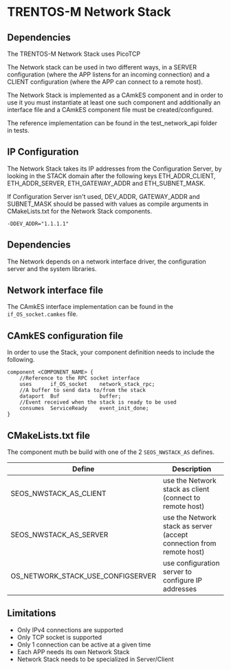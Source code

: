 # TRENTOS-M Network Stack

## Dependencies

The TRENTOS-M  Network Stack uses PicoTCP

The Network stack can be used in two different ways, in a SERVER configuration 
(where the APP listens for an incoming connection) and a CLIENT configuration 
(where the APP can connect to a remote host).

The Network Stack is implemented as a CAmkES component and in order to use it 
you must instantiate at least one such component and additionally an interface 
file and a CAmkES component file must be created/configured. 

The reference implementation can be found in the test_network_api folder in 
tests.
 
## IP Configuration
           
The Network Stack takes its IP addresses from the Configuration Server, by 
looking in the STACK domain after the following keys ETH_ADDR_CLIENT, 
ETH_ADDR_SERVER, ETH_GATEWAY_ADDR and ETH_SUBNET_MASK.

If Configuration Server isn't used, DEV_ADDR, GATEWAY_ADDR and SUBNET_MASK 
should be passed with values as compile arguments in CMakeLists.txt for the 
Network Stack components.

    -DDEV_ADDR="1.1.1.1"

## Dependencies

The Network depends on a network interface driver, the configuration server 
and the system libraries.

## Network interface file

The CAmkES interface implementation can be found in the `if_OS_socket.camkes`
 file.
     
## CAmkES configuration file

In order to use the Stack, your component definition needs to include the
 following.

    component <COMPONENT_NAME> {
        //Reference to the RPC socket interface
        uses      if_OS_socket    network_stack_rpc;
        //A buffer to send data to/from the stack
        dataport  Buf             buffer;
        //Event received when the stack is ready to be used
        consumes  ServiceReady    event_init_done;
    }

 
## CMakeLists.txt file

The component muth be build with one of the 2 `SEOS_NWSTACK_AS` defines. 

Define                            | Description
----------------------------------|---------------------------------------------------------------------------
SEOS_NWSTACK_AS_CLIENT            | use the Network stack as client (connect to remote host)
SEOS_NWSTACK_AS_SERVER            | use the Network stack as server (accept connection from remote host)
OS_NETWORK_STACK_USE_CONFIGSERVER | use configuration server to configure IP addresses

 
## Limitations
* Only IPv4 connections are supported
* Only TCP socket is supported
* Only 1 connection can be active at a given time
* Each APP needs its own Network Stack
* Network Stack needs to be specialized in Server/Client